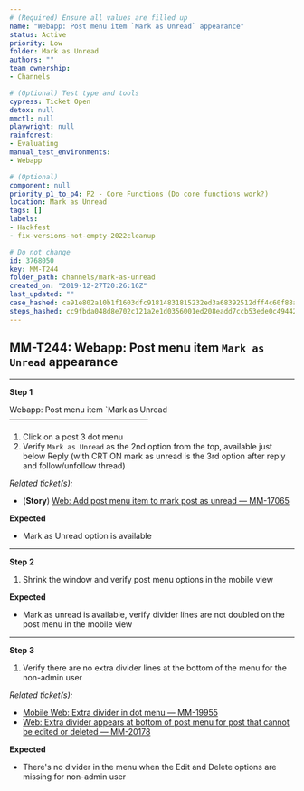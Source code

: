 ```yaml
---
# (Required) Ensure all values are filled up
name: "Webapp: Post menu item `Mark as Unread` appearance"
status: Active
priority: Low
folder: Mark as Unread
authors: ""
team_ownership: 
- Channels

# (Optional) Test type and tools
cypress: Ticket Open
detox: null
mmctl: null
playwright: null
rainforest: 
- Evaluating
manual_test_environments: 
- Webapp

# (Optional)
component: null
priority_p1_to_p4: P2 - Core Functions (Do core functions work?)
location: Mark as Unread
tags: []
labels: 
- Hackfest
- fix-versions-not-empty-2022cleanup

# Do not change
id: 3768050
key: MM-T244
folder_path: channels/mark-as-unread
created_on: "2019-12-27T20:26:16Z"
last_updated: ""
case_hashed: ca91e802a10b1f1603dfc91814831815232ed3a68392512dff4c60f88aa181f5166cf92e2332372cd431b392b078025e
steps_hashed: cc9fbda048d8e702c121a2e1d0356001ed208eadd7ccb53ede0c4944292af4dbdaaeed308c40f3ba4eff17fa7ba92f00
---
```


## MM-T244: Webapp: Post menu item `Mark as Unread` appearance

---

**Step 1**

Webapp: Post menu item \`Mark as Unread\
–––––––––––––––––––––––––––––––––––

1. Click on a post 3 dot menu
2. Verify `Mark as Unread` as the 2nd option from the top, available just below Reply (with CRT ON mark as unread is the 3rd option after reply and follow/unfollow thread)

_Related ticket(s):_

- (**Story**) [Web: Add post menu item to mark post as unread — MM-17065](https://mattermost.atlassian.net/browse/MM-17065)

**Expected**

- Mark as Unread option is available

---

**Step 2**

1. Shrink the window and verify post menu options in the mobile view

**Expected**

- Mark as unread is available, verify divider lines are not doubled on the post menu in the mobile view

---

**Step 3**

1. Verify there are no extra divider lines at the bottom of the menu for the non-admin user

_Related ticket(s):_

- [Mobile Web: Extra divider in dot menu — MM-19955](https://mattermost.atlassian.net/browse/MM-19955)
- [](https://mattermost.atlassian.net/browse/MM-20178) [Web: Extra divider appears at bottom of post menu for post that cannot be edited or deleted — MM-20178](https://mattermost.atlassian.net/browse/MM-20178)

**Expected**

- There's no divider in the menu when the Edit and Delete options are missing for non-admin user
